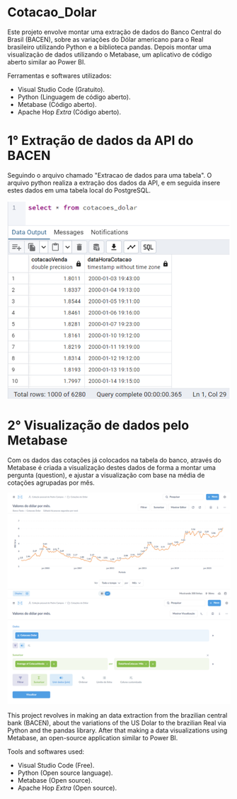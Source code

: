 # Cotacao_Dolar
Este projeto envolve montar uma extração de dados do Banco Central do Brasil (BACEN), sobre as variações do Dólar americano para o Real brasileiro utilizando Python e a biblioteca pandas. Depois montar uma visualização de dados utilizando o Metabase, um aplicativo de código aberto similar ao Power BI.

Ferramentas e softwares utilizados:
- Visual Studio Code (Gratuito).
- Python (Linguagem de código aberto).
- Metabase (Código aberto).
- Apache Hop *Extra* (Código aberto).

# 1° Extração de dados da API do BACEN
Seguindo o arquivo chamado "Extracao de dados para uma tabela". O arquivo python realiza a extração dos dados da API, e em seguida insere estes dados em uma tabela local do PostgreSQL.

![Imagens](imagens/Visualizacao_da_tabela-%20Table%20view.png)

# 2° Visualização de dados pelo Metabase
Com os dados das cotações já colocados na tabela do banco, através do Metabase é criada a visualização destes dados de forma a montar uma pergunta (question), e ajustar a visualização com base na média de cotações agrupadas por mês.

![Imagens](imagens/Visualizacao_do_grafico.png)
![Imagens](imagens/Visualizacao_do_editor.png)

This project revolves in making an data extraction from the brazilian central bank (BACEN), about the variations of the US Dolar to the brazilian Real via Python and the pandas library. After that making a data visualizations using Metabase, an open-source application similar to Power BI.

Tools and softwares used:
- Visual Studio Code (Free).
- Python (Open source language).
- Metabase (Open source).
- Apache Hop *Extra* (Open source).